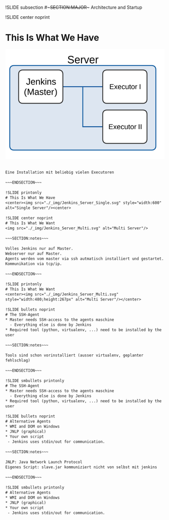 !SLIDE subsection
#~~~SECTION:MAJOR~~~ Architecture and Startup

!SLIDE center noprint
# This Is What We Have
<img src="./_img/Jenkins_Server_Single.svg" alt="Single Server"/>

~~~SECTION:notes~~~

Eine Installation mit beliebig vielen Executoren

~~~ENDSECTION~~~

!SLIDE printonly
# This Is What We Have
<center><img src="./_img/Jenkins_Server_Single.svg" style="width:600" alt="Single Server"/><center>

!SLIDE center noprint
# This Is What We Want
<img src="./_img/Jenkins_Server_Multi.svg" alt="Multi Server"/>

~~~SECTION:notes~~~

Volles Jenkins nur auf Master.
Webserver nur auf Master.
Agents werden vom master via ssh autmatisch installiert und gestartet.
Kommunikation via tcp/ip.

~~~ENDSECTION~~~

!SLIDE printonly
# This Is What We Want
<center><img src="./_img/Jenkins_Server_Multi.svg" style="width:480;height:267px" alt="Multi Server"/></center>

!SLIDE bullets noprint
# The SSH-Agent
* Master needs SSH-access to the agents maschine
  - Everything else is done by Jenkins
* Required tool (python, virtualenv, ...) need to be installed by the user

~~~SECTION:notes~~~

Tools sind schon vorinstalliert (ausser virtualenv, geplanter fehlschlag)

~~~ENDSECTION~~~

!SLIDE smbullets printonly
# The SSH-Agent
* Master needs SSH-access to the agents maschine
  - Everything else is done by Jenkins
* Required tool (python, virtualenv, ...) need to be installed by the user

!SLIDE bullets noprint
# Alternative Agents
* WMI and DOM on Windows
* JNLP (graphical)
* Your own script
 - Jenkins uses stdin/out for communication.

~~~SECTION:notes~~~

JNLP: Java Network Launch Protocol
Eigenes Script: slave.jar kommuniziert nicht von selbst mit jenkins

~~~ENDSECTION~~~

!SLIDE smbullets printonly
# Alternative Agents
* WMI and DOM on Windows
* JNLP (graphical)
* Your own script
 - Jenkins uses stdin/out for communication.

